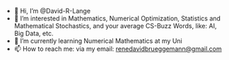 - 👋 Hi, I’m @David-R-Lange
- 👀 I’m interested in Mathematics, Numerical Optimization, Statistics and Mathematical Stochastics, and your average CS-Buzz Words, like: AI, Big Data, etc.
- 🌱 I’m currently learning Numerical Mathematics at my Uni
- 📫 How to reach me: via my email: renedavidbrueggemann@gmail.com
